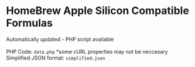 <h1>HomeBrew Apple Silicon Compatible Formulas<br></h1>
Automatically updated - PHP script available<br><br>
PHP Code: <code>data.php</code> *some cURL properties may not be neccesary<br>
Simplified JSON format: <code>simplified.json</code>